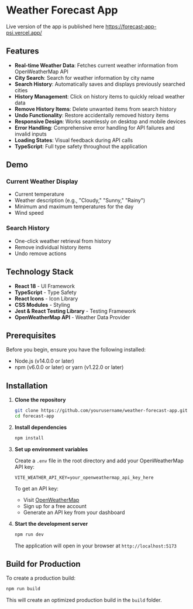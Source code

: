 # Weather Forecast App

Live version of the app is published here https://forecast-app-psi.vercel.app/

## Features

- **Real-time Weather Data**: Fetches current weather information from OpenWeatherMap API
- **City Search**: Search for weather information by city name
- **Search History**: Automatically saves and displays previously searched cities
- **History Management**: Click on history items to quickly reload weather data
- **Remove History Items**: Delete unwanted items from search history
- **Undo Functionality**: Restore accidentally removed history items
- **Responsive Design**: Works seamlessly on desktop and mobile devices
- **Error Handling**: Comprehensive error handling for API failures and invalid inputs
- **Loading States**: Visual feedback during API calls
- **TypeScript**: Full type safety throughout the application

## Demo

### Current Weather Display
- Current temperature
- Weather description (e.g., "Cloudy," "Sunny," "Rainy")
- Minimum and maximum temperatures for the day
- Wind speed

### Search History
- One-click weather retrieval from history
- Remove individual history items
- Undo remove actions

## Technology Stack

- **React 18** - UI Framework
- **TypeScript** - Type Safety
- **React Icons** - Icon Library
- **CSS Modules** - Styling
- **Jest & React Testing Library** - Testing Framework
- **OpenWeatherMap API** - Weather Data Provider

## Prerequisites

Before you begin, ensure you have the following installed:
- Node.js (v14.0.0 or later)
- npm (v6.0.0 or later) or yarn (v1.22.0 or later)

## Installation

1. **Clone the repository**
   ```bash
   git clone https://github.com/yourusername/weather-forecast-app.git
   cd forecast-app
   ```

2. **Install dependencies**
   ```bash
   npm install

3. **Set up environment variables**
   
   Create a `.env` file in the root directory and add your OpenWeatherMap API key:
   ```env
   VITE_WEATHER_API_KEY=your_openweathermap_api_key_here
   ```

   To get an API key:
   - Visit [OpenWeatherMap](https://openweathermap.org/api)
   - Sign up for a free account
   - Generate an API key from your dashboard

4. **Start the development server**
   ```bash
   npm run dev
   ```

   The application will open in your browser at `http://localhost:5173`

## Build for Production

To create a production build:

```bash
npm run build
```

This will create an optimized production build in the `build` folder.
